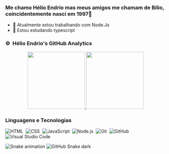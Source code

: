 ### Me chamo Hélio Endrio mas meus amigos me chamam de Bílio, coincidentemente nasci em 1997👋

- 🔭 Atualmente estou trabalhando com Node.Js
- 🌱 Estou estudando typescript

### ⚙️ &nbsp;Hélio Endrio's GitHub Analytics

<p align="center">
<a href="https://github.com/bilio97">
  <img height="180em" src="https://github-readme-stats-eight-theta.vercel.app/api?username=bilio97&show_icons=true&theme=dark&include_all_commits=true&count_private=true"/>
  <img height="180em" src="https://github-readme-stats-eight-theta.vercel.app/api/top-langs/?username=bilio97&layout=compact&langs_count=8&theme=dark"/>
</a>
</p>

### Linguagens e Tecnologias

![HTML](https://img.shields.io/badge/-HTML-05122A?style=flat&logo=HTML5)&nbsp;
![CSS](https://img.shields.io/badge/-CSS-05122A?style=flat&logo=CSS3&logoColor=1572B6)&nbsp;
![JavaScript](https://img.shields.io/badge/-JavaScript-05122A?style=flat&logo=javascript)&nbsp;
![Node.js](https://img.shields.io/badge/-Node.js-05122A?style=flat&logo=node.js)&nbsp;
![Git](https://img.shields.io/badge/-Git-05122A?style=flat&logo=git)&nbsp;
![GitHub](https://img.shields.io/badge/-GitHub-05122A?style=flat&logo=github)&nbsp;
![Visual Studio Code](https://img.shields.io/badge/-Visual%20Studio%20Code-05122A?style=flat&logo=visual-studio-code&logoColor=007ACC)&nbsp;

![Snake animation](https://github.com/bilio97/bilio97/blob/output/github-contribution-grid-snake.svg)
![GitHub Snake dark](github-snake-dark.svg#gh-dark-mode-only)
